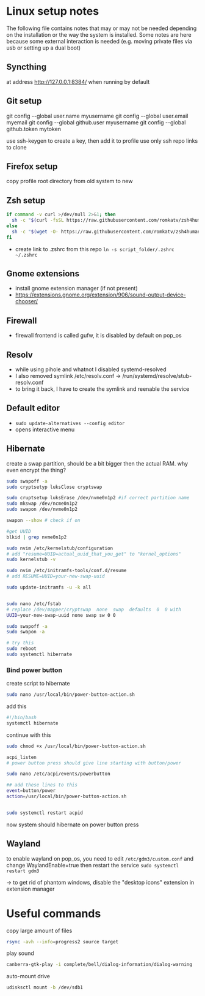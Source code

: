 # Linux setup notes

The following file contains notes that may or may not be needed depending on the installation or the way the system is installed.
Some notes are here because some external interaction is needed (e.g. moving private files via usb or setting up a dual boot)

## Syncthing
at address http://127.0.0.1:8384/ when running by default

## Git setup
git config --global user.name myusername
git config --global user.email myemail
git config --global github.user myusername
git config --global github.token mytoken

use ssh-keygen to create a key, then add it to profile
use only ssh repo links to clone

## Firefox setup
copy profile root directory from old system to new

## Zsh setup
~~~bash
if command -v curl >/dev/null 2>&1; then
  sh -c "$(curl -fsSL https://raw.githubusercontent.com/romkatv/zsh4humans/v5/install)"
else
  sh -c "$(wget -O- https://raw.githubusercontent.com/romkatv/zsh4humans/v5/install)"
fi
~~~
- create link to .zshrc from this repo `ln -s script_folder/.zshrc ~/.zshrc`


## Gnome extensions
- install gnome extension manager (if not present)
- https://extensions.gnome.org/extension/906/sound-output-device-chooser/

## Firewall
- firewall frontend is called gufw, it is disabled by default on pop_os

## Resolv
- while using pihole and whatnot I disabled systemd-resolved
- I also removed symlink /etc/resolv.conf -> /run/systemd/resolve/stub-resolv.conf
- to bring it back, I have to create the symlink and reenable the service

## Default editor
- `sudo update-alternatives --config editor`
- opens interactive menu

## Hibernate
create a swap partition, should be a bit bigger then the actual RAM.
why even encrypt the thing? 

```bash
sudo swapoff -a
sudo cryptsetyp luksClose cryptswap

sudo cruptsetup luksErase /dev/nvme0n1p2 #if correct partition name
sudo mkswap /dev/ncme0n1p2
sudo swapon /dev/nvme0n1p2

swapon --show # check if on

#get UUID
blkid | grep nvme0n1p2

sudo nvim /etc/kernelstub/configuration
# add "resume=UUID=actual_uuid_that_you_get" to "kernel_options"
sudo kernelstub -v

sudo nvim /etc/initramfs-tools/conf.d/resume
# add RESUME=UUID=your-new-swap-uuid

sudo update-initramfs -u -k all


sudo nano /etc/fstab
# replace /dev/mapper/cryptswap  none  swap  defaults  0  0 with
UUID=your-new-swap-uuid none swap sw 0 0

sudo swapoff -a
sudo swapon -a

# try this
sudo reboot
sudo systemctl hibernate
```

### Bind power button
create script to hibernate

```bash
sudo nano /usr/local/bin/power-button-action.sh
```

add this
```bash
#!/bin/bash
systemctl hibernate

```

continue with this
```bash
sudo chmod +x /usr/local/bin/power-button-action.sh

acpi_listen
# power button press should give line starting with button/power

sudo nano /etc/acpi/events/powerbutton

## add these lines to this
event=button/power
action=/usr/local/bin/power-button-action.sh


sudo systemctl restart acpid

```

now system should hibernate on power button press

## Wayland
to enable wayland on pop_os, you need to edit `/etc/gdm3/custom.conf` and change WaylandEnable=true
then restart the service `sudo systemctl restart gdm3`

-> to get rid of phantom windows, disable the "desktop icons" extension in extension manager

# Useful commands

copy large amount of files
```bash
rsync -avh --info=progress2 source target
```
play sound
```bash
canberra-gtk-play -i complete/bell/dialog-information/dialog-warning
```
auto-mount drive
```bash
udisksctl mount -b /dev/sdb1
```

